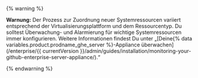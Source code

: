 {% warning %}

**Warnung:** Der Prozess zur Zuordnung neuer Systemressourcen variiert entsprechend der Virtualisierungsplattform und dem Ressourcentyp. Du solltest Überwachung- und Alarmierung für wichtige Systemressourcen immer konfigurieren. Weitere Informationen findest Du unter „[Deine{% data variables.product.prodname_ghe_server %}-Appliance überwachen](/enterprise/{{ currentVersion }}/admin/guides/installation/monitoring-your-github-enterprise-server-appliance/).“

{% endwarning %}
